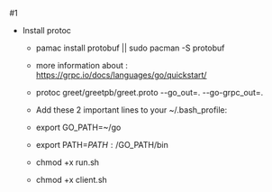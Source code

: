 #1
- Install protoc
    - pamac install protobuf || sudo pacman -S protobuf
    - more information about : https://grpc.io/docs/languages/go/quickstart/
    - protoc greet/greetpb/greet.proto --go_out=. --go-grpc_out=.
    - Add these 2 important lines to your ~/.bash_profile:

    - export GO_PATH=~/go
    - export PATH=$PATH:/$GO_PATH/bin
    - chmod +x run.sh
    - chmod +x client.sh
